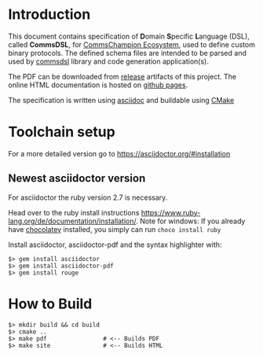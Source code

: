 # Introduction
This document contains specification of **D**omain **S**pecific **L**anguage (DSL),
called **CommsDSL**, for [CommsChampion Ecosystem](https://commschamp.github.io),
used to define custom binary protocols. The defined schema files are intended
to be parsed and used by [commsdsl](https://github.com/commschamp/commsdsl) library and code
generation application(s).

The PDF can be downloaded from [release](https://github.com/commschamp/CommsDSL-Specification/releases)
artifacts of this project. The online HTML documentation is hosted on
[github pages](https://commschamp.github.io/commsdsl_spec).

The specification is written using [asciidoc](http://asciidoc.org/) and buildable
using [CMake](https://cmake.org/)

# Toolchain setup

For a more detailed version go to https://asciidoctor.org/#installation

## Newest asciidoctor version
For asciidoctor the ruby version 2.7 is necessary.

Head over to the ruby install instructions https://www.ruby-lang.org/de/documentation/installation/. Note for windows: If you already have [chocolatey](https://chocolatey.org/) installed, you simply can run `choco install ruby`



Install asciidoctor, asciidoctor-pdf and the syntax highlighter with:
```
$> gem install asciidoctor
$> gem install asciidoctor-pdf
$> gem install rouge
```


# How to Build
```
$> mkdir build && cd build
$> cmake ..
$> make pdf                # <-- Builds PDF
$> make site               # <-- Builds HTML
```

